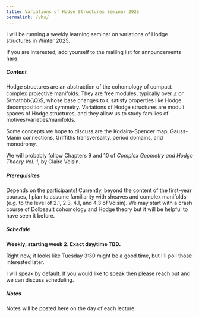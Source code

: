 ```yaml
---
title: Variations of Hodge Structures Seminar 2025
permalink: /vhs/
---
```


I will be running a weekly learning seminar on variations of Hodge structures in Winter 2025.

If you are interested, add yourself to the mailing list for announcements [here](vhs-2025@lists.uchicago.edu).

##### Content


Hodge structures are an abstraction of the cohomology of compact complex projective manifolds. 
They are free modules, typically over $\mathbb{Z}$ or $\mathbb{\Q}$, whose base changes to 
$\mathbb{C}$ satisfy properties like Hodge decomposition and symmetry. Variations of Hodge structures
are moduli spaces of Hodge structures, and they allow us to study families of motives/varieties/manifolds.


Some concepts we hope to discuss are the Kodaira-Spencer map, Gauss-Manin connections,
Griffiths transversality, period domains, and monodromy.


We will probably follow Chapters 9 and 10 of 
*Complex Geometry and Hodge Theory Vol. 1*, by Claire Voisin.


##### Prerequisites


Depends on the participants!
Currently, beyond the content of the first-year courses, I plan to assume
familiarity with sheaves and complex manifolds (e.g. 
to the level of 2.1, 2.3, 4.1, and 4.3 of Voisin). We may start with a crash course of Dolbeault cohomology
and Hodge theory but it will be helpful to have seen it before. 

##### Schedule


**Weekly, starting week 2. Exact day/time TBD.**

Right now, it looks like Tuesday 3:30 might be a good time, but I'll poll those interested later.


I will speak by default. If you would like to speak then please reach out and we can discuss scheduling. 

##### Notes

Notes will be posted here on the day of each lecture. 
